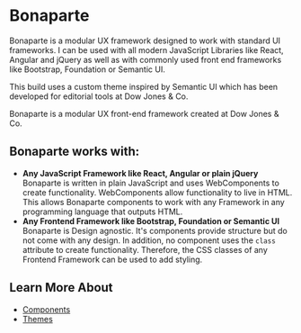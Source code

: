 # Bonaparte 

Bonaparte is a modular UX framework designed to work with standard UI frameworks. I can be used with all modern JavaScript Libraries like React, Angular and jQuery as well as with commonly used front end frameworks like Bootstrap, Foundation or Semantic UI.


This build uses a custom theme inspired by Semantic UI which has been developed for editorial tools at Dow Jones & Co.

Bonaparte is a modular UX front-end framework created at Dow Jones & Co.


## Bonaparte works with:
- __Any JavaScript Framework like React, Angular or plain jQuery__<br> Bonaparte is written in plain JavaScript and uses WebComponents to create functionality. WebComponents allow functionality to live in HTML. This allows Bonaparte components to work with any Framework in  any programming language that outputs HTML.
- __Any Frontend Framework like Bootstrap, Foundation or Semantic UI__ <br> Bonaparte is Design agnostic. It's components provide structure but do not come with any design. In addition, no component uses the `class` attribute to create functionality. Therefore, the CSS classes of any Frontend Framework can be used to add styling.


## Learn More About
- [Components](components/index.md)
- [Themes](themes/index.md)
